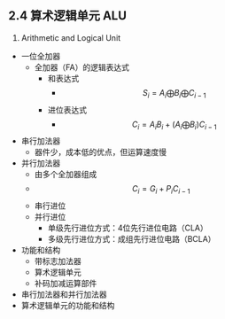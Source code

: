 ## 2.4 算术逻辑单元  ALU
1. Arithmetic and Logical Unit
- 一位全加器
    - 全加器（FA）的逻辑表达式
        - 和表达式
            - $$S_i=A_i\bigoplus B_i\bigoplus C_{i-1}$$
        - 进位表达式
            - $$C_i = A_iB_i+ (A_i\bigoplus B_i)C_{i-1}$$
- 串行加法器
    - 器件少，成本低的优点，但运算速度慢
- 并行加法器
    - 由多个全加器组成
    - $$C_i = G_i +P_iC_{i-1}$$
    - 串行进位
    - 并行进位
        - 单级先行进位方式：4位先行进位电路（CLA）
        - 多级先行进位方式：成组先行进位电路（BCLA）
- 功能和结构
    - 带标志加法器
    - 算术逻辑单元
    - 补码加减运算部件
- 串行加法器和并行加法器
- 算术逻辑单元的功能和结构